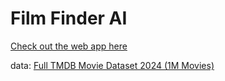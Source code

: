 # **Film Finder AI**

[Check out the web app here](https://film-finder-1123.onrender.com/)

data: [Full TMDB Movie Dataset 2024 (1M Movies)](https://www.kaggle.com/datasets/asaniczka/tmdb-movies-dataset-2023-930k-movies)
